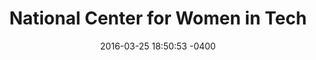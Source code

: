 ---
layout: post
title:  "National Center for Women in Tech"
date:   2016-03-25 18:50:53 -0400
categories: member
name: GNational Center for Women in Tech
description: Revolutionizing the face of technology by increasing the participation of girls and women. 
logo: icons/ncwit.png
link: http://www.ncwit.org/
twitter: NCWIT 
---